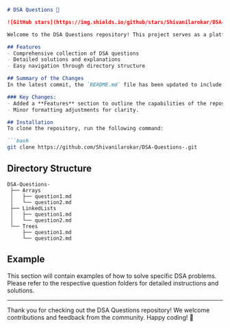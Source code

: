 ```markdown
# DSA Questions 🚀

![GitHub stars](https://img.shields.io/github/stars/Shivanilarokar/DSA-Questions-?style=social) ![Forks](https://img.shields.io/github/forks/Shivanilarokar/DSA-Questions-?style=social)

Welcome to the DSA Questions repository! This project serves as a platform for developers and learners to practice and enhance their skills in Data Structures and Algorithms (DSA). This repository is designed to help you improve your understanding of various data structures and algorithms through a collection of questions and solutions.

## Features
- Comprehensive collection of DSA questions
- Detailed solutions and explanations
- Easy navigation through directory structure

## Summary of the Changes
In the latest commit, the `README.md` file has been updated to include a new section that highlights the features of the repository, making it easier for users to understand what they can expect. Additionally, some formatting adjustments were made for improved readability.

### Key Changes:
- Added a **Features** section to outline the capabilities of the repository.
- Minor formatting adjustments for clarity.

## Installation
To clone the repository, run the following command:

```bash
git clone https://github.com/Shivanilarokar/DSA-Questions-.git
```

## Directory Structure
```
DSA-Questions-
 ├── Arrays
 │   ├── question1.md
 │   └── question2.md
 ├── LinkedLists
 │   ├── question1.md
 │   └── question2.md
 └── Trees
     ├── question1.md
     └── question2.md
```

## Example
This section will contain examples of how to solve specific DSA problems. Please refer to the respective question folders for detailed instructions and solutions.

---

Thank you for checking out the DSA Questions repository! We welcome contributions and feedback from the community. Happy coding! 🎉
```
